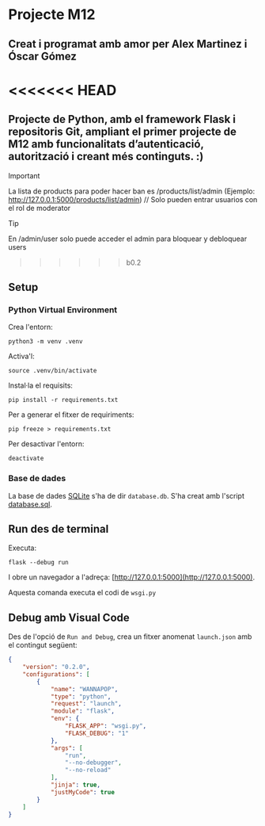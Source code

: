 # Projecte M12

## Creat i programat amb amor per Alex Martinez i Óscar Gómez

<<<<<<< HEAD
=======
## Projecte de  Python, amb el framework Flask i repositoris Git, ampliant el primer projecte de M12 amb funcionalitats d’autenticació, autorització i creant més continguts. :)

> [!IMPORTANT]
> La lista de products para poder hacer ban es /products/list/admin (Ejemplo: http://127.0.0.1:5000/products/list/admin) //
> Solo pueden entrar usuarios con el rol de moderator

> [!TIP]
> En /admin/user solo puede acceder el admin para bloquear y debloquear users
>>>>>>> b0.2
## Setup

### Python Virtual Environment

Crea l'entorn:

    python3 -m venv .venv

Activa'l:

    source .venv/bin/activate

Instal·la el requisits:

    pip install -r requirements.txt

Per a generar el fitxer de requiriments:

    pip freeze > requirements.txt

Per desactivar l'entorn:

    deactivate

### Base de dades

La base de dades [SQLite](https://www.sqlite.org) s'ha de dir `database.db`. S'ha creat amb l'script [database.sql](./database.sql).

## Run des de terminal

Executa:

    flask --debug run

I obre un navegador a l'adreça: [http://127.0.0.1:5000](http://127.0.0.1:5000).

Aquesta comanda executa el codi de `wsgi.py` 

## Debug amb Visual Code

Des de l'opció de `Run and Debug`, crea un fitxer anomenat `launch.json` amb el contingut següent:

```json
{
    "version": "0.2.0",
    "configurations": [
        {
            "name": "WANNAPOP",
            "type": "python",
            "request": "launch",
            "module": "flask",
            "env": {
                "FLASK_APP": "wsgi.py",
                "FLASK_DEBUG": "1"
            },
            "args": [
                "run",
                "--no-debugger",
                "--no-reload"
            ],
            "jinja": true,
            "justMyCode": true
        }
    ]
}
```
